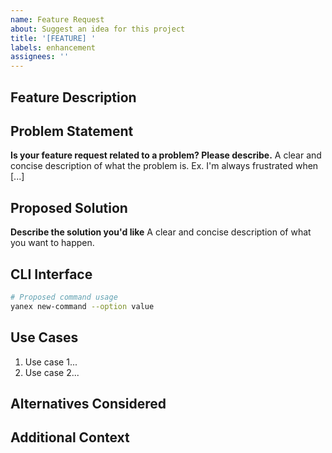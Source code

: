 ```yaml
---
name: Feature Request
about: Suggest an idea for this project
title: '[FEATURE] '
labels: enhancement
assignees: ''
---
```


## Feature Description
<!-- A clear and concise description of what you want to happen -->

## Problem Statement
<!-- Describe the problem this feature would solve -->
**Is your feature request related to a problem? Please describe.**
A clear and concise description of what the problem is. Ex. I'm always frustrated when [...]

## Proposed Solution
<!-- Describe your ideal solution -->
**Describe the solution you'd like**
A clear and concise description of what you want to happen.

## CLI Interface
<!-- If this affects the CLI, show proposed usage -->
```bash
# Proposed command usage
yanex new-command --option value
```

## Use Cases
<!-- Describe specific use cases for this feature -->
1. Use case 1...
2. Use case 2...

## Alternatives Considered
<!-- Describe any alternative solutions you've considered -->

## Additional Context
<!-- Add any other context, mockups, or examples about the feature request here -->